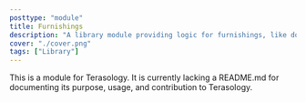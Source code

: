 ```yaml
---
posttype: "module" 
title: Furnishings
description: "A library module providing logic for furnishings, like doors or chests."
cover: "./cover.png"
tags: ["Library"]
---
```

This is a module for Terasology. It is currently lacking a README.md for documenting its purpose, usage, and contribution to Terasology.